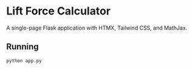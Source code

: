 # Lift Force Calculator

A single-page Flask application with HTMX, Tailwind CSS, and MathJax.

## Running

```bash
python app.py
```
